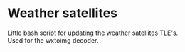 # Weather satellites
Little bash script for updating the weather satellites TLE's.  
Used for the wxtoimg decoder.  
